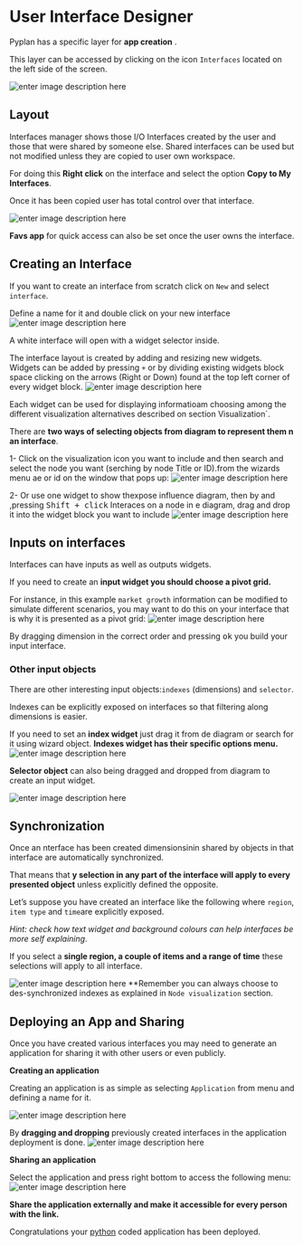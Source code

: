 
# User Interface Designer
Pyplan has a specific layer for **app creation** .

This layer can be accessed by clicking on the icon `Interfaces` located on the left side of the screen. 



![enter image description here](http://img.pyplan.org/UI_interfaces.png)
## Layout
Interfaces manager shows those I/O Interfaces created by the user and those that were shared by someone else.
Shared interfaces can be used but not modified unless they are copied to user own workspace.

For doing this **Right click** on the interface and select the option **Copy to My Interfaces**.

Once it has been copied user has total control over that interface.
 


![enter image description here](http://img.pyplan.org/Ui_layout_new1.png)

**Favs app** for quick access can also be set once the user owns the interface.

## Creating an Interface

If you want to create an interface from scratch click on `New` and select `interface`.

Define a name for it and double click on your new interface
![enter image description here](http://img.pyplan.org/Ui_new_interface.png)

A white interface will open with a widget selector inside.

The interface layout is created by adding and resizing new widgets. 
Widgets can be added by pressing `+` or by dividing existing widgets block space clicking on the arrows (Right or Down) found at the top left corner of every widget block.
![enter image description here](http://img.pyplan.org/Ui_blanck_interface.png)

Each widget can be used for displaying informatioam choosing among the different visualization alternatives described on section  Visualization`. 

There are **two ways of selecting objects from diagram to represent them n an interface**.

1- Click on the visualization icon you want to include and then search and select the node you want (serching by node Title or ID).from the wizards menu ae or id on the window that pops up:
![enter image description here](http://img.pyplan.org/UI_sele_obje_op1.png)

2- Or use one widget to show thexpose influence diagram, then by  and ,pressing <kbd>Shift + click</kbd>
  Interaces on a node in e diagram, drag and drop it into the widget block you want to include 
![enter image description here](http://img.pyplan.org/UI_sele_obje_op2.png)
## Inputs on interfaces
Interfaces can have inputs as well as outputs widgets.

If you need to create an **input widget you should choose a pivot grid.**

For instance, in this example `market growth` information can be modified to simulate different scenarios, you may want to do this on your interface that is why it is presented as a pivot grid:
![enter image description here](http://img.pyplan.org/UI_pivot_input.png)

By dragging dimension in the correct order and pressing <kbd>ok</kbd> you build your input interface.

### Other input objects
There are other interesting input objects:`indexes` (dimensions) and `selector`.

Indexes can be explicitly exposed on interfaces so that filtering  along dimensions is easier.

If you need to set an **index widget** just drag it from de diagram or search for it using wizard object.
**Indexes widget has their specific options menu.**
![enter image description here](http://img.pyplan.org/UI_indexes.png)


**Selector object** can also being dragged and dropped from diagram to create an input widget.

![enter image description here](http://img.pyplan.org/UI_choices.png)
## Synchronization
Once an nterface has been created dimensionsinin shared by objects in that interface are automatically synchronized.

That means that **y selection in any part of the interface will apply to every presented object** unless explicitly defined the opposite.

Let’s suppose you have created an interface like the following where `region`, `item type` and `time`are explicitly exposed.
 
*Hint: check how text widget and background colours can help interfaces be more self explaining*.

If you select a **single region, a couple of items and a range of time** these selections will apply to all interface.

![enter image description here](http://img.pyplan.org/UI_synchro_new.jpg)
**Remember you can always choose to des-synchronized indexes as explained in `Node visualization` section.

## Deploying an App and Sharing
Once you have created various interfaces you may need to generate an application for sharing it with other users or even publicly.

**Creating an application**

Creating an application is as simple as selecting `Application` from menu and defining a name for it.

![enter image description here](http://img.pyplan.org/UI_create_app.png)

By **dragging and dropping** previously created interfaces in the application deployment is done.
![enter image description here](http://img.pyplan.org/UI_drag_dro_inter.png)

**Sharing an application**

Select the application and press right bottom to access the following menu:
![enter image description here](http://img.pyplan.org/UI_share_app.png)

**Share the application externally and make it accessible for every person with the link.**

Congratulations your [python](https://www.python.org/) coded application has been deployed.


<!--stackedit_data:
eyJoaXN0b3J5IjpbLTYyMTE2Nzc0MywtMzI0MDA1Mjg1LC03OT
g1OTE4NDMsMTYwNTI1OTM5MywtODExMzE0MDY0LDE2ODI3OTM4
MywtMTMwNjg4ODc5Nyw5MjIwNjA1NDYsLTEzODI5NjU0ODQsLT
U0OTUyNjEyNCwtMjc3NjM2OTU4LC0xOTcyODY5MDYwLC0xNTc3
MTc2Njc5LC0xOTMyMDU2MTgyLDE1Mjg1MTMwOTgsLTE4NjAyNj
I2MDUsMTI2NjExNjg5OSwtMTY2MjM0NzE4MSwtMTM0Mjg1ODkz
Myw1NzUxMjI2NTZdfQ==
-->
